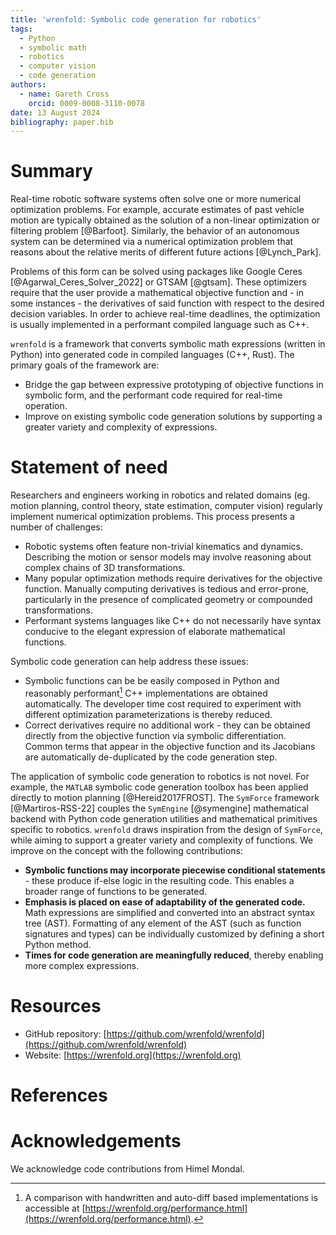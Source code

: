 ```yaml
---
title: 'wrenfold: Symbolic code generation for robotics'
tags:
  - Python
  - symbolic math
  - robotics
  - computer vision
  - code generation
authors:
  - name: Gareth Cross
    orcid: 0009-0008-3110-0078
date: 13 August 2024
bibliography: paper.bib
---
```


# Summary

Real-time robotic software systems often solve one or more numerical optimization problems. For example, accurate estimates of past vehicle motion are typically obtained as the solution of a non-linear optimization or filtering problem [@Barfoot]. Similarly, the behavior of an autonomous system can be determined via a numerical optimization problem that reasons about the relative merits of different future actions [@Lynch_Park].

Problems of this form can be solved using packages like Google Ceres [@Agarwal_Ceres_Solver_2022] or GTSAM [@gtsam]. These optimizers require that the user provide a mathematical objective function and - in some instances - the derivatives of said function with respect to the desired decision variables. In order to achieve real-time deadlines, the optimization is usually implemented in a performant compiled language such as C++.

`wrenfold` is a framework that converts symbolic math expressions (written in Python) into generated code in compiled languages (C++, Rust). The primary goals of the framework are:

* Bridge the gap between expressive prototyping of objective functions in symbolic form, and the performant code required for real-time operation.
* Improve on existing symbolic code generation solutions by supporting a greater variety and complexity of expressions.

# Statement of need

Researchers and engineers working in robotics and related domains (eg. motion planning, control theory, state estimation, computer vision) regularly implement numerical optimization problems. This process presents a number of challenges:

* Robotic systems often feature non-trivial kinematics and dynamics. Describing the motion or sensor models may involve reasoning about complex chains of 3D transformations.
* Many popular optimization methods require derivatives for the objective function. Manually computing derivatives is tedious and error-prone, particularly in the presence of complicated geometry or compounded transformations.
* Performant systems languages like C++ do not necessarily have syntax conducive to the elegant expression of elaborate mathematical functions.

Symbolic code generation can help address these issues:

* Symbolic functions can be be easily composed in Python and reasonably performant[^1] C++ implementations are obtained automatically. The developer time cost required to experiment with different optimization parameterizations is thereby reduced.
* Correct derivatives require no additional work - they can be obtained directly from the objective function via symbolic differentiation. Common terms that appear in the objective function and its Jacobians are automatically de-duplicated by the code generation step.

[^1]: A comparison with handwritten and auto-diff based implementations is accessible at [https://wrenfold.org/performance.html](https://wrenfold.org/performance.html).

The application of symbolic code generation to robotics is not novel. For example, the `MATLAB` symbolic code generation toolbox has been applied directly to motion planning [@Hereid2017FROST]. The `SymForce` framework [@Martiros-RSS-22] couples the `SymEngine` [@symengine] mathematical backend with Python code generation utilities and mathematical primitives specific to robotics. `wrenfold` draws inspiration from the design of `SymForce`, while aiming to support a greater variety and complexity of functions. We improve on the concept with the following contributions:

* **Symbolic functions may incorporate piecewise conditional statements** - these produce if-else logic in the resulting code. This enables a broader range of functions to be generated.
* **Emphasis is placed on ease of adaptability of the generated code.** Math expressions are simplified and converted into an abstract syntax tree (AST). Formatting of any element of the AST (such as function signatures and types) can be individually customized by defining a short Python method.
* **Times for code generation are meaningfully reduced**, thereby enabling more complex expressions.

# Resources

* GitHub repository: [https://github.com/wrenfold/wrenfold](https://github.com/wrenfold/wrenfold)
* Website: [https://wrenfold.org](https://wrenfold.org)

# References

# Acknowledgements

We acknowledge code contributions from Himel Mondal.
